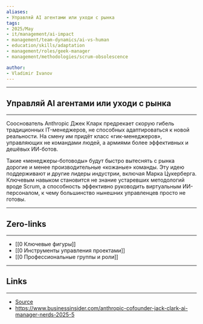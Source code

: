 ```yaml
---
aliases: 
- Управляй AI агентами или уходи с рынка
tags:
- 2025/May
- it/management/ai-impact
- management/team-dynamics/ai-vs-human
- education/skills/adaptation
- management/roles/geek-manager
- management/methodologies/scrum-obsolescence

author:
- Vladimir Ivanov
---
```

-----
##  Управляй AI агентами или уходи с рынка 
-----
Сооснователь Anthropic Джек Кларк предрекает скорую гибель традиционных IT-менеджеров, не способных адаптироваться к новой реальности. На смену им придёт класс «гик-менеджеров», управляющих не командами людей, а армиями более эффективных и дешёвых ИИ-ботов.

Такие «менеджеры-ботоводы» будут быстро вытеснять с рынка дорогие и менее производительные «кожаные» команды. Эту идею поддерживают и другие лидеры индустрии, включая Марка Цукерберга. Ключевым навыком становится не знание устаревших методологий вроде Scrum, а способность эффективно руководить виртуальным ИИ-персоналом, к чему большинство нынешних управленцев просто не готовы.

---
## Zero-links
---
- [[0 Ключевые фигуры]]
- [[0 Инструменты управления проектами]]
- [[0 Профессиональные группы и роли]]

---
## Links
---
- [Source](https://t.me/turboproject/1678)
- https://www.businessinsider.com/anthropic-cofounder-jack-clark-ai-manager-nerds-2025-5